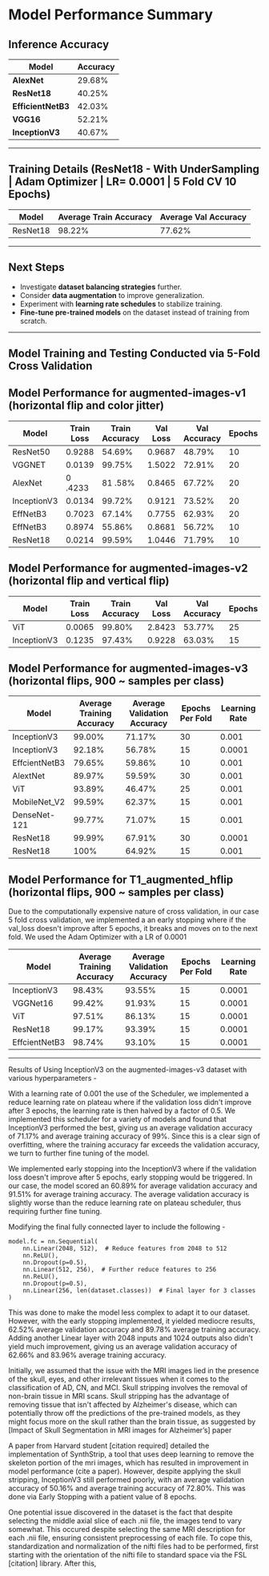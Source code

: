 # Model Performance Summary

## **Inference Accuracy**
| Model          | Accuracy |
|---------------|----------|
| **AlexNet**   | 29.68%   |
| **ResNet18**  | 40.25%   |
| **EfficientNetB3** | 42.03% |
| **VGG16**     | 52.21%   |
| **InceptionV3**  |  40.67% |

---

## **Training Details (ResNet18 - With UnderSampling | Adam Optimizer | LR= 0.0001 | 5 Fold CV 10 Epochs)**
| Model        | Average Train Accuracy | Average Val Accuracy |
|--------------|------------------------|----------------------|
| ResNet18     | 98.22%                 | 77.62%               |

---

## **Next Steps**
- Investigate **dataset balancing strategies** further.
- Consider **data augmentation** to improve generalization.
- Experiment with **learning rate schedules** to stabilize training.
- **Fine-tune pre-trained models** on the dataset instead of training from scratch.

---

## Model Training and Testing Conducted via 5-Fold Cross Validation

## Model Performance for augmented-images-v1 (horizontal flip and color jitter)

| **Model**     | **Train Loss** | **Train Accuracy** | **Val Loss** | **Val Accuracy** | **Epochs** | **Learing Rate** |
|---------------|----------------|--------------------|--------------|------------------|------------|------------------|
| ResNet50      | 0.9288         | 54.69%             | 0.9687       | 48.79%           | 10         |        NA        |
| VGGNET        | 0.0139         | 99.75%             | 1.5022       | 72.91%           | 20         |        NA        |
| AlexNet       | 0 .4233        | 81 .58%            | 0.8465       | 67.72%           | 20         |        NA        |
| InceptionV3   | 0.0134         | 99.72%             | 0.9121       | 73.52%           | 20         |        NA        |
| EffNetB3      | 0.7023         | 67.14%             | 0.7755       | 62.93%           | 20         |        NA        |
| EffNetB3      | 0.8974         | 55.86%             | 0.8681       | 56.72%           | 10         | 0.0001           |
| ResNet18      | 0.0214         | 99.59%             | 1.0446       | 71.79%           | 10         | 0.001            |

## Model Performance for augmented-images-v2 (horizontal flip and vertical flip)

| **Model**     | **Train Loss** | **Train Accuracy** | **Val Loss** | **Val Accuracy** | **Epochs** | **Learing Rate** |
|---------------|----------------|--------------------|--------------|------------------|------------|------------------|
| ViT           | 0.0065         | 99.80%             | 2.8423       | 53.77%           | 25         | 0.001            |
| InceptionV3   | 0.1235         | 97.43%             | 0.9228       | 63.03%           | 15         | 0.0001           |

## Model Performance for augmented-images-v3 (horizontal flips, 900 ~ samples per class)

| Model         | Average Training Accuracy | Average Validation Accuracy       | Epochs Per Fold          | **Learning Rate** |
|---------------|-------------------|-----------------------------------|-------------------|-------------------|
| InceptionV3   | 99.00%            | 71.17%                            | 30                | 0.001             |
| InceptionV3   | 92.18%            | 56.78%                            | 15                | 0.0001            |
| EffcientNetB3 | 79.65%            | 59.86%                            | 10                | 0.001             |
| AlextNet      | 89.97%            | 59.59%                            | 30                | 0.001             |
| ViT           | 93.89%            | 46.47%                            | 25                | 0.001             | 
| MobileNet_V2  | 99.59%            | 62.37%                            | 15                | 0.001             |
| DenseNet-121  | 99.77%            | 71.07%                            | 15                | 0.001             |
| ResNet18      | 99.99%            | 67.91%                            | 30                | 0.0001            |
| ResNet18      | 100%              | 64.92%                            | 15                | 0.001             |

## Model Performance for T1_augmented_hflip (horizontal flips, 900 ~ samples per class)

Due to the computationally expensive nature of cross validation, in our case 5 fold cross validation, we implemented a an early stopping where if the val_loss doesn't improve after 5 epochs, it breaks and moves on to the next fold. We used the Adam Optimizer with a LR of 0.0001

| Model         | Average Training Accuracy | Average Validation Accuracy       | Epochs Per Fold          | **Learning Rate** |
|---------------|---------------------------|-----------------------------------|--------------------------|-------------------|
| InceptionV3   | 98.43%                    | 93.55%                            | 15                       | 0.0001            |
| VGGNet16      | 99.42%                    | 91.93%                            | 15                       | 0.0001            |
| ViT           | 97.51%                    | 86.13%                            | 15                       | 0.0001            |
| ResNet18      | 99.17%                    | 93.39%                            | 15                       | 0.0001            |
| EffcientNetB3 | 98.74%                    | 93.10%                            | 15                       | 0.0001             |

----------------------

Results of Using InceptionV3 on the augmented-images-v3 dataset with various hyperparameters - 

With a learning rate of 0.001 the use of the Scheduler, we implemented a reduce learning rate on plateau where if the validation loss didn't improve after 3 epochs, the learning rate is then halved by a factor of 0.5. We implemented this scheduler for a variety of models and found that InceptionV3 performed the best, giving us an average validation accuracy of 71.17% and average training accuracy of 99%. Since this is a clear sign of overfitting, where the training accuracy far exceeds the validation accuracy, we turn to further fine tuning of the model.

We implemented early stopping into the InceptionV3 where if the validation loss doesn't improve after 5 epochs, early stopping would be triggered. In our case, the model scored an 60.89% for average validation accuracy and 91.51% for average training accuracy. The average validation accuracy is slightly worse than the reduce learning rate on plateau scheduler, thus requiring further fine tuning.

Modifying the final fully connected layer to include the following - 

    model.fc = nn.Sequential(
        nn.Linear(2048, 512),  # Reduce features from 2048 to 512
        nn.ReLU(),
        nn.Dropout(p=0.5),
        nn.Linear(512, 256),  # Further reduce features to 256
        nn.ReLU(),
        nn.Dropout(p=0.5),
        nn.Linear(256, len(dataset.classes))  # Final layer for 3 classes
    )

This was done to make the model less complex to adapt it to our dataset. However, with the early stopping implemented,
it yielded mediocre results, 62.52% average validation accuracy and 89.78% average training accuracy. Adding another Linear layer with 2048 inputs and 1024 outputs also didn't yield much improvement, giving us an average validation accuracy of 62.66% and 83.96% average training accuracy.

Initially, we assumed that the issue with the MRI images lied in the presence of the skull, eyes, and other irrelevant tissues when it comes to the classification of AD, CN, and MCI. Skull stripping involves the removal of non-brain tissue in MRI scans. Skull stripping has the advantage of removing tissue that isn't affected by Alzheimer's disease, which can potentially throw off the predictions of the pre-trained models, as they might focus more on the skull rather than the brain tissue, as suggested by [Impact of Skull Segmentation in MRI images for Alzheimer’s] paper 

A paper from Harvard student [citation required] detailed the implementation of SynthStrip, a tool that uses deep learning to remove the skeleton portion of the mri images, which has resulted in improvement in model performance (cite a paper). However, despite applying the skull stripping, InceptionV3 still performed poorly, with an average validation accuracy of 50.16% and average training accuracy of 72.80%. This was done via Early Stopping with a patient value of 8 epochs.

One potential issue discovered in the dataset is the fact that despite selecting the middle axial slice of each .nii file, the images tend to vary somewhat. This occured despite selecting the same MRI description for each .nii file, ensuring consistent preprocessing of each file. To cope this, standardization and normalization of the nifti files had to be performed, first starting with the orientation of the
nifti file to standard space via the FSL [citation] library. After this,  


